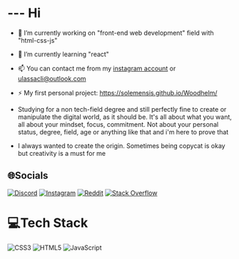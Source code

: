 # --- Hi
* 🔭 I’m currently working on "front-end web development" field with "html-css-js"
* 🌱 I’m currently learning "react"
* 📫 You can contact me from my [instagram account](https://www.instagram.com/ulassacli/) or ulassacli@outlook.com
* ⚡ My first personal project: https://solemensis.github.io/Woodhelm/

* Studying for a non tech-field degree and still perfectly fine to create or manipulate the digital world, as it should be. It's all about what you want, all about your mindset, focus, commitment. Not about your personal status, degree, field, age or anything like that and i'm here to prove that
* I always wanted to create the origin. Sometimes being copycat is okay but creativity is a must for me



## 🌐Socials
[![Discord](https://img.shields.io/badge/Discord-%237289DA.svg?logo=discord&logoColor=white)](https://discord.com/channels/Solemensis#5575) [![Instagram](https://img.shields.io/badge/Instagram-%23E4405F.svg?logo=Instagram&logoColor=white)](https://instagram.com/ulassacli) [![Reddit](https://img.shields.io/badge/Reddit-%23FF4500.svg?logo=Reddit&logoColor=white)](https://reddit.com/user/Clarityb27) [![Stack Overflow](https://img.shields.io/badge/-Stackoverflow-FE7A16?logo=stack-overflow&logoColor=white)](https://stackoverflow.com/users/17817556) 

# 💻Tech Stack
![CSS3](https://img.shields.io/badge/css3-%231572B6.svg?style=for-the-badge&logo=css3&logoColor=white) ![HTML5](https://img.shields.io/badge/html5-%23E34F26.svg?style=for-the-badge&logo=html5&logoColor=white) ![JavaScript](https://img.shields.io/badge/javascript-%23323330.svg?style=for-the-badge&logo=javascript&logoColor=%23F7DF1E)


